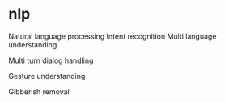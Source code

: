 # nlp
Natural language processing
Intent recognition 
Multi language understanding 

Multi turn dialog handling

Gesture understanding 

Gibberish removal
